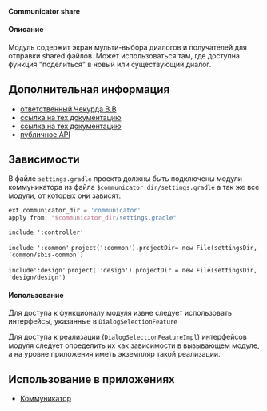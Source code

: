 #### Communicator share

#### Описание
Модуль содержит экран мульти-выбора диалогов и получателей для отправки shared файлов. Может использоваться там,
где доступна функция "поделиться" в новый или существующий диалог.

## Дополнительная информация

- [ответственный Чекурда В.В](https://online.sbis.ru/person/0fe3e077-6d50-431c-9353-f630fc789877)
- [ссылка на тех документацию](https://online.sbis.ru/shared/disk/26577907-852b-4c0a-92b2-c34f003a71ed)
- [ссылка на тех документацию](https://online.sbis.ru/shared/disk/df217e22-4927-4a1c-b74a-7a1c6d494b83)
- [публичное API](https://online.sbis.ru/shared/disk/9668b93e-44dd-4fff-a9eb-d01c4eb5b4a9)

## Зависимости
В файле `settings.gradle` проекта должны быть подключены модули коммуникатора из 
файла `$communicator_dir/settings.gradle` а так же все модули, от которых они зависят:

``` groovy
ext.communicator_dir = 'communicator'
apply from: "$communicator_dir/settings.gradle"
```

`include ':controller'`

`include ':common'`
`project(':common').projectDir= new File(settingsDir, 'common/sbis-common')`

`include':design'`
`project(':design').projectDir = new File(settingsDir, 'design/design')`

#### Использование
Для доступа к функционалу модуля извне следует использовать интерфейсы, указанные в `DialogSelectionFeature`

Для доступа к реализации (`DialogSelectionFeatureImpl`) интерфейсов модуля следует определить их как зависимости в вызывающем модуле, а на уровне приложения иметь экземпляр такой реализации.

## Использование в приложениях
- [Коммуникатор](https://git.sbis.ru/mobileworkspace/apps/droid/communicator) 